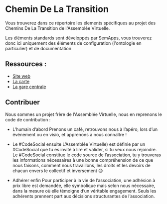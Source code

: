 # Chemin De La Transition

Vous trouverez dans ce répertoire les élements spécifiques au projet des Chemins De La Transition de l'Assemblée Virtuelle.

Les éléments standards sont développés par SemApps, vous trouverez donc ici uniquement des éléments de configuration (l'ontologie en particulier) et de documentation

## Ressources :
* [Site web](http://lescheminsdelatransition.org/)
* [La carte](https://lescheminsdelatransition.gogocarto.fr/)
* [La gare centrale](http://lescheminsdelatransition.org/garecentrale/)

## Contribuer

Nous sommes un projet frère de l'Assemblée Virtuelle, nous en reprenons le code de contribution :

* L’humain d’abord
Prenons un café, retrouvons nous à l’apéro, lors d’un événement ou en visio, et apprenons à nous connaître !

* Le #CodeSocial ensuite
L’Assemblée Virtuelle) est définie par un #CodeSocial que tu es invité à lire et valider, si tu veux nous rejoindre. Le #CodeSocial constitue le code source de l’association, tu y trouveras les informations nécessaires à une bonne compréhension de ce que nous faisons, comment nous travaillons, les droits et les devoirs de chacun envers le collectif et inversement 😉

* Adhérer enfin
Pour participer à la vie de l’association, une adhésion à prix libre est demandée, elle symbolique mais selon nous nécessaire, dans la mesure où elle témoigne d’un véritable engagement. Seuls les adhérents prennent part aux décisions structurantes de l’association.
